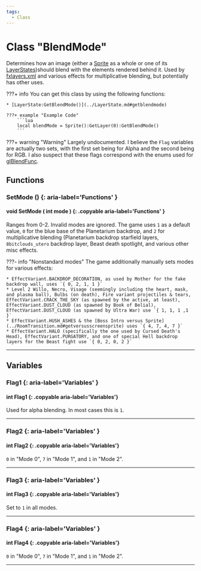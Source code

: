 ```yaml
---
tags:
  - Class
---
```

# Class "BlendMode"

Determines how an image (either a [Sprite](../Sprite.md) as a whole or one of its [LayerStates](../LayerState.md))should blend with the elements rendered behind it. Used by [fxlayers.xml](https://wofsauge.github.io/IsaacDocs/rep/xml/fxlayers.html?h=blendMode) and various effects for multiplicative blending, but potentially has other uses. 

???+ info
    You can get this class by using the following functions:

    * [LayerState:GetBlendMode()](../LayerState.md#getblendmode)

    ???+ example "Example Code"
        ```lua
        local blendMode = Sprite():GetLayer(0):GetBlendMode()
        ```

???+ warning "Warning"
    Largely undocumented. I believe the `Flag` variables are actually two sets, with the first set being for Alpha and the second being for RGB. I also suspect that these flags correspond with the enums used for [glBlendFunc](https://registry.khronos.org/OpenGL-Refpages/gl2.1/xhtml/glBlendFunc.xml).

## Functions

### SetMode () {: aria-label='Functions' }
#### void SetMode ( int mode ) {: .copyable aria-label='Functions' } 
Ranges from 0-2. Invalid modes are ignored. The game uses `1` as a default value, `0` for the blue base of the Planetarium backdrop, and `2` for multiplicative blending (Planetarium backdrop starfield layers, `8bitclouds_utero` backdrop layer, Beast death spotlight, and various other misc effects.

???- info "Nonstandard modes"
    The game additionally manually sets modes for various effects:

    * EffectVariant.BACKDROP_DECORATION, as used by Mother for the fake backdrop wall, uses `{ 0, 2, 1, 1 }`
    * Level 2 Willo, Necro, Visage (seemingly including the heart, mask, and plasma ball), Bulbs (on death), Fire variant projectiles & tears, EffectVariant.CRACK_THE_SKY (as spawned by the active, at least), EffectVariant.DUST_CLOUD (as spawned by Book of Belial), EffectVariant.DUST_CLOUD (as spawned by Ultra War) use `{ 1, 1, 1 ,1 }`
    * EffectVariant.HUSH_ASHES & the [Boss Intro versus Sprite](../RoomTransition.md#getversusscreensprite) uses `{ 4, 7, 4, 7 }`
    * EffectVariant.HALO (specifically the one used by Cursed Death's Head), EffectVariant.PURGATORY, and one of special Hell backdrop layers for the Beast fight use `{ 0, 2, 0, 2 }`

___
## Variables
### Flag1 {: aria-label='Variables' }
#### int Flag1 {: .copyable aria-label='Variables'}
Used for alpha blending. In most cases this is `1`.

___
### Flag2 {: aria-label='Variables' }
#### int Flag2 {: .copyable aria-label='Variables'}
`0` in "Mode 0", `7` in "Mode 1", and `1` in "Mode 2".

___
### Flag3 {: aria-label='Variables' }
#### int Flag3 {: .copyable aria-label='Variables'}
Set to `1` in all modes.

___
### Flag4 {: aria-label='Variables' }
#### int Flag4 {: .copyable aria-label='Variables'}
`0` in "Mode 0", `7` in "Mode 1", and `1` in "Mode 2".

___
